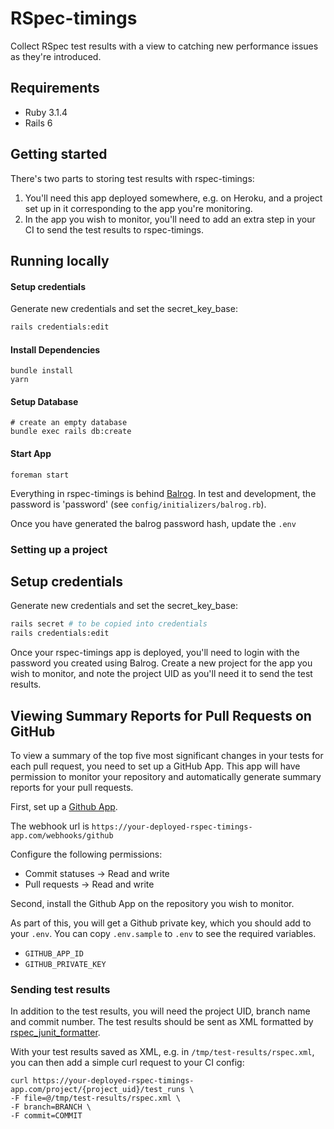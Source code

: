 # RSpec-timings

Collect RSpec test results with a view to catching new performance issues as
they're introduced.

## Requirements

* Ruby 3.1.4
* Rails 6

## Getting started

There's two parts to storing test results with rspec-timings:

1. You'll need this app deployed somewhere, e.g. on Heroku, and a project set up
in it corresponding to the app you're monitoring.
2. In the app you wish to monitor, you'll need to add an extra step in your
CI to send the test results to rspec-timings.

## Running locally

#### Setup credentials

Generate new credentials and set the secret_key_base:

```bash
rails credentials:edit
```

#### Install Dependencies

```
bundle install
yarn
```

#### Setup Database

```
# create an empty database
bundle exec rails db:create
```

#### Start App
```
foreman start
```

Everything in rspec-timings is behind [Balrog](https://github.com/pixielabs/balrog/).
In test and development, the password is 'password' (see `config/initializers/balrog.rb`).

Once you have generated the balrog password hash, update the `.env`

### Setting up a project

## Setup credentials

Generate new credentials and set the secret_key_base:

```bash
rails secret # to be copied into credentials
rails credentials:edit
```

Once your rspec-timings app is deployed, you'll need to login with the password you created using Balrog.
Create a new project for the app you wish to monitor, and note the
project UID as you'll need it to send the test results.

## Viewing Summary Reports for Pull Requests on GitHub

To view a summary of the top five most significant changes in your tests for
each pull request, you need to set up a GitHub App. This app will have
permission to monitor your repository and automatically generate summary
reports for your pull requests.

First, set up a [Github App](https://docs.github.com/en/apps/creating-github-apps/about-creating-github-apps/about-creating-github-apps).

The webhook url is `https://your-deployed-rspec-timings-app.com/webhooks/github`

Configure the following permissions:

* Commit statuses -> Read and write
* Pull requests -> Read and write

Second, install the Github App on the repository you wish to monitor.

As part of this, you will get a Github private key, which you should add to
your `.env`. You can copy `.env.sample` to `.env` to see the required variables.

* `GITHUB_APP_ID`
* `GITHUB_PRIVATE_KEY`

### Sending test results

In addition to the test results, you will need the project UID, branch name and
commit number. The test results should be sent as XML formatted by
[rspec_junit_formatter](https://github.com/sj26/rspec_junit_formatter).

With your test results saved as XML, e.g. in `/tmp/test-results/rspec.xml`, you
can then add a simple curl request to your CI config:

```
curl https://your-deployed-rspec-timings-app.com/project/{project_uid}/test_runs \
-F file=@/tmp/test-results/rspec.xml \
-F branch=BRANCH \
-F commit=COMMIT
```
